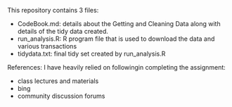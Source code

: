 This repository contains 3 files:
* CodeBook.md: details about the Getting and Cleaning Data along with details of the tidy data created.
* run_analysis.R: R program file that is used to download the data and various transactions
* tidydata.txt: final tidy set created by run_analysis.R

References:
I have heavily relied on followingin completing the assignment:
* class lectures and materials 
* bing 
* community discussion forums